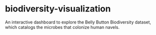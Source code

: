 # biodiversity-visualization
An interactive dashboard to explore the Belly Button Biodiversity dataset, which catalogs the microbes that colonize human navels.
